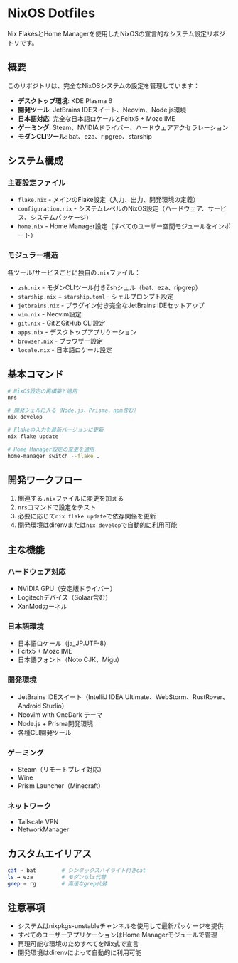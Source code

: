# NixOS Dotfiles

Nix FlakesとHome Managerを使用したNixOSの宣言的なシステム設定リポジトリです。

## 概要

このリポジトリは、完全なNixOSシステムの設定を管理しています：

- **デスクトップ環境**: KDE Plasma 6
- **開発ツール**: JetBrains IDEスイート、Neovim、Node.js環境
- **日本語対応**: 完全な日本語ロケールとFcitx5 + Mozc IME
- **ゲーミング**: Steam、NVIDIAドライバー、ハードウェアアクセラレーション
- **モダンCLIツール**: bat、eza、ripgrep、starship

## システム構成

### 主要設定ファイル
- `flake.nix` - メインのFlake設定（入力、出力、開発環境の定義）
- `configuration.nix` - システムレベルのNixOS設定（ハードウェア、サービス、システムパッケージ）
- `home.nix` - Home Manager設定（すべてのユーザー空間モジュールをインポート）

### モジュラー構造
各ツール/サービスごとに独自の`.nix`ファイル：
- `zsh.nix` - モダンCLIツール付きZshシェル（bat、eza、ripgrep）
- `starship.nix` + `starship.toml` - シェルプロンプト設定
- `jetbrains.nix` - プラグイン付き完全なJetBrains IDEセットアップ
- `vim.nix` - Neovim設定
- `git.nix` - GitとGitHub CLI設定
- `apps.nix` - デスクトップアプリケーション
- `browser.nix` - ブラウザー設定
- `locale.nix` - 日本語ロケール設定

## 基本コマンド

```bash
# NixOS設定の再構築と適用
nrs

# 開発シェルに入る（Node.js、Prisma、npm含む）
nix develop

# Flakeの入力を最新バージョンに更新
nix flake update

# Home Manager設定の変更を適用
home-manager switch --flake .
```

## 開発ワークフロー

1. 関連する`.nix`ファイルに変更を加える
2. `nrs`コマンドで設定をテスト
3. 必要に応じて`nix flake update`で依存関係を更新
4. 開発環境はdirenvまたは`nix develop`で自動的に利用可能

## 主な機能

### ハードウェア対応
- NVIDIA GPU（安定版ドライバー）
- Logitechデバイス（Solaar含む）
- XanModカーネル

### 日本語環境
- 日本語ロケール（ja_JP.UTF-8）
- Fcitx5 + Mozc IME
- 日本語フォント（Noto CJK、Migu）

### 開発環境
- JetBrains IDEスイート（IntelliJ IDEA Ultimate、WebStorm、RustRover、Android Studio）
- Neovim with OneDark テーマ
- Node.js + Prisma開発環境
- 各種CLI開発ツール

### ゲーミング
- Steam（リモートプレイ対応）
- Wine
- Prism Launcher（Minecraft）

### ネットワーク
- Tailscale VPN
- NetworkManager

## カスタムエイリアス

```bash
cat → bat        # シンタックスハイライト付きcat
ls → eza         # モダンなls代替
grep → rg        # 高速なgrep代替
```

## 注意事項

- システムはnixpkgs-unstableチャンネルを使用して最新パッケージを提供
- すべてのユーザーアプリケーションはHome Managerモジュールで管理
- 再現可能な環境のためすべてをNix式で宣言
- 開発環境はdirenvによって自動的に利用可能
